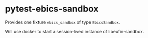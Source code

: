 # pytest-ebics-sandbox

Provides one fixture `ebics_sandbox` of type `EbicsSandbox`.

Will use docker to start a session-lived instance of libeufin-sandbox.
